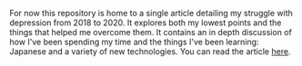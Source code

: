 For now this repository is home to a single article detailing my struggle with depression from 2018 to 2020. It explores both my lowest points and the things that helped me overcome them. It contains an in depth discussion of how I've been spending my time and the things I've been learning: Japanese and a variety of new technologies. You can read the article [here](https://literacyfanatic.github.io/articles/#i-added-new-technologies-to-my-toolbox).
